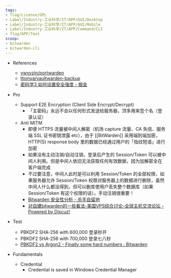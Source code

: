 ```yaml
---
tags:
- flag/License/GPL
- Label/Industry-工业科学/IT/APP/GUI/Desktop
- Label/Industry-工业科学/IT/APP/GUI/Mobile
- Label/Industry-工业科学/IT/APP/Command/CLI
- flag/APP/Text
scoop:
- bitwarden
- bitwarden-cli
---
```


- References
    - [vwxyzjn/portwarden](https://github.com/vwxyzjn/portwarden)
    - [ttionya/vaultwarden-backup](https://github.com/ttionya/vaultwarden-backup)
    - [密码学3 如何设置安全强度 - 掘金](https://juejin.cn/post/7175182978769748025)

- Pro
    - Support E2E Encryption (Client Side Encrypt/Decrypt)
        - 「主密码」永远不会以任何形式发送给服务器，顶多用来签个名（登录认证）
    - Anti MITM
        - 即便 HTTPS 流量被中间人解密（机场 capture 流量、CA 失信、服务端 SSL 证书密钥泄露 etc），由于 [[BitWarden]] 采用端到端加密，HTTP(S) response body 里的数据已经通过用户的「指纹短语」进行加密
        - 如果没有主动注销/自动注销，登录后产生的 Session/Token 可以被中间人利用。但是中间人依旧无法获取任何有效数据，因为加解密全在客户端完成
        - 不过要注意，中间人此时是可以利用 Session/Token 的全部权限，如果服务器允许 Session/Token 权限对服务器上的数据进行删除，虽然中间人什么都没得到，但可以删库使用户丢失整个数据库（如果 Session/Token 有这个权限的话）。手动注销很重要！
        - [Bitwarden 安全性分析 - 杀手自留地](https://iwww.me/661.html)
        - [对自建bitwarden的一些看法-美国VPS综合讨论-全球主机交流论坛 - Powered by Discuz!](https://hostloc.com/thread-948755-1-1.html)

- Test
    - PBKDF2 SHA-256 with 600,000 登录秒开
    - PBKDF2 SHA-256 with 700,000 登录七八秒
    - [PBKDF2 vs Argon2 - Finally some hard numbers : Bitwarden](https://www.reddit.com/r/Bitwarden/comments/1167rwm/pbkdf2_vs_argon2_finally_some_hard_numbers/)

- Fundamentals
    - Credential
        - Credential is saved in Windows Credential Manager
